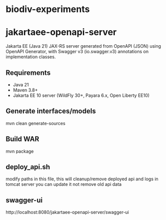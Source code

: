 # biodiv-experiments
# jakartaee-openapi-server

Jakarta EE (Java 21) JAX-RS server generated from OpenAPI (JSON) using OpenAPI Generator,
with Swagger v3 (io.swagger.v3) annotations on implementation classes.

## Requirements
- Java 21
- Maven 3.8+
- Jakarta EE 10 server (WildFly 30+, Payara 6.x, Open Liberty EE10)

## Generate interfaces/models
mvn clean generate-sources

## Build WAR
mvn package

## deploy_api.sh
modify paths in this file, this will cleanup/remove deployed api and logs in tomcat server
you can update it not remove old api data

## swagger-ui
http://localhost:8080/jakartaee-openapi-server/swagger-ui
